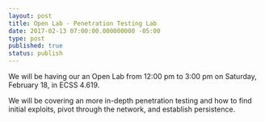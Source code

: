 ```yaml
---
layout: post
title: Open Lab - Penetration Testing Lab
date: 2017-02-13 07:00:00.000000000 -05:00
type: post
published: true
status: publish
---
```

We will be having our an Open Lab from 12:00 pm to 3:00 pm on Saturday, February 18, in ECSS 4.619.

We will be covering an more in-depth penetration testing  and how to find initial exploits, pivot through the network, and establish persistence.
